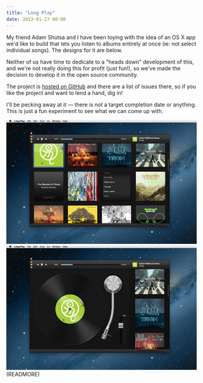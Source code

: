 ```yaml
---
title: "Long Play"
date: 2013-01-27 00:00
---
```


My friend Adam Shutsa and I have been toying with the idea of an OS X app we'd like to build that lets you listen to albums entirely at once (ie: not select individual songs). The designs for it are below.

Neither of us have time to dedicate to a "heads down" development of this, and we're not really doing this for profit (just fun!), so we've made the decision to develop it in the open source community.

The project is [hosted on GitHub](https://github.com/AshFurrow/LongPlay) and there are a list of issues there, so if you like the project and want to lend a hand, dig in!

I'll be pecking away at it — there is not a target completion date or anything. This is just a fun experiment to see what we can come up with.

 ![](/img/import/blog/long-play/9B5EF8D316AA4C248BDE7E4BCD3E593A.jpg) ![](/img/import/blog/long-play/5BD6FA3874BC436D985E52DF428B2E66.jpg)(READMORE)
